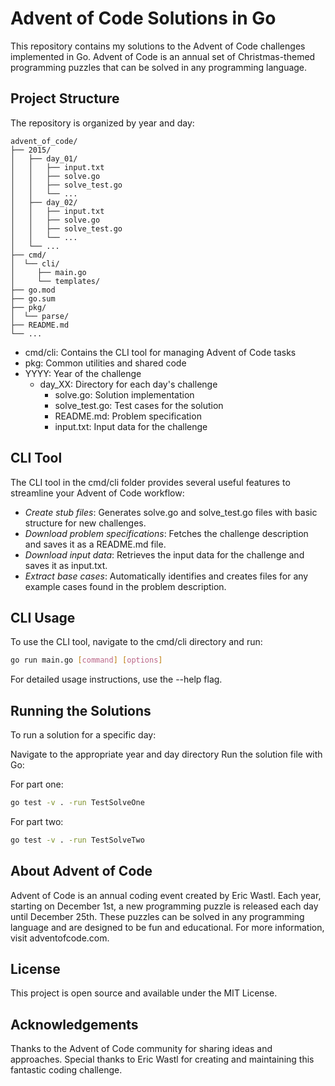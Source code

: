 # Advent of Code Solutions in Go

This repository contains my solutions to the Advent of Code challenges implemented in Go. Advent of Code is an annual set of Christmas-themed programming puzzles that can be solved in any programming language.

## Project Structure

The repository is organized by year and day:

```text
advent_of_code/
├── 2015/
│   ├── day_01/
│   │   ├── input.txt
│   │   ├── solve.go
│   │   ├── solve_test.go
│   │   └── ...
│   ├── day_02/
│   │   ├── input.txt
│   │   ├── solve.go
│   │   ├── solve_test.go
│   │   └── ...
│   └── ...
├── cmd/
│  └── cli/
│     ├── main.go
│     └── templates/
├── go.mod
├── go.sum
├── pkg/
│  └── parse/
├── README.md
└── ...
```
- cmd/cli: Contains the CLI tool for managing Advent of Code tasks
- pkg: Common utilities and shared code
- YYYY: Year of the challenge
  - day_XX: Directory for each day's challenge
    - solve.go: Solution implementation
    - solve_test.go: Test cases for the solution
    - README.md: Problem specification
    - input.txt: Input data for the challenge
 
## CLI Tool

The CLI tool in the cmd/cli folder provides several useful features to streamline your Advent of Code workflow:

- *Create stub files*: Generates solve.go and solve_test.go files with basic structure for new challenges.
- *Download problem specifications*: Fetches the challenge description and saves it as a README.md file.
- *Download input data*: Retrieves the input data for the challenge and saves it as input.txt.
- *Extract base cases*: Automatically identifies and creates files for any example cases found in the problem description.

## CLI Usage

To use the CLI tool, navigate to the cmd/cli directory and run:

```bash
go run main.go [command] [options]
```

For detailed usage instructions, use the --help flag.

## Running the Solutions

To run a solution for a specific day:

Navigate to the appropriate year and day directory
Run the solution file with Go:

For part one:

```bash
go test -v . -run TestSolveOne
```
For part two:

```bash
go test -v . -run TestSolveTwo
```

## About Advent of Code

Advent of Code is an annual coding event created by Eric Wastl. Each year, starting on December 1st, a new programming puzzle is released each day until December 25th. These puzzles can be solved in any programming language and are designed to be fun and educational. For more information, visit adventofcode.com.
 
## License

This project is open source and available under the MIT License.

## Acknowledgements

Thanks to the Advent of Code community for sharing ideas and approaches. Special thanks to Eric Wastl for creating and maintaining this fantastic coding challenge.
